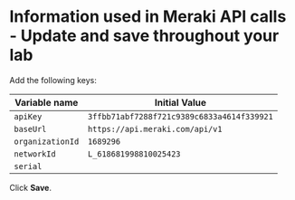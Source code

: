 # Information used in Meraki API calls - Update and save throughout your lab


Add the following keys:

| Variable name | Initial Value                                |
|---------------|----------------------------------------------|
| `apiKey` | `3ffbb71abf7288f721c9389c6833a4614f339921`   |
| `baseUrl` | `https://api.meraki.com/api/v1`              |
| `organizationId` | `1689296`                         |
| `networkId` | `L_618681998810025423`                       |
| `serial` |                                              |

Click **Save**.
